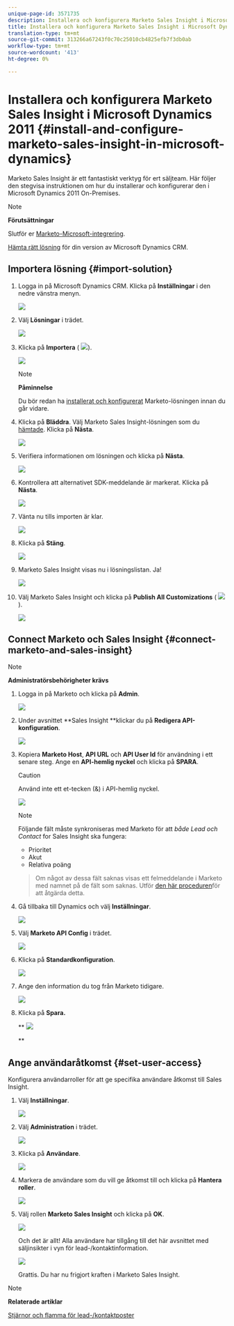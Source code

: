 ```yaml
---
unique-page-id: 3571735
description: Installera och konfigurera Marketo Sales Insight i Microsoft Dynamics 2011 - Marketo Docs - produktdokumentation
title: Installera och konfigurera Marketo Sales Insight i Microsoft Dynamics 2011
translation-type: tm+mt
source-git-commit: 313266a67243f0c70c25010cb4825efb7f3db0ab
workflow-type: tm+mt
source-wordcount: '413'
ht-degree: 0%

---
```



# Installera och konfigurera Marketo Sales Insight i Microsoft Dynamics 2011 {#install-and-configure-marketo-sales-insight-in-microsoft-dynamics}

Marketo Sales Insight är ett fantastiskt verktyg för ert säljteam. Här följer den stegvisa instruktionen om hur du installerar och konfigurerar den i Microsoft Dynamics 2011 On-Premises.

>[!NOTE]
>
>**Förutsättningar**
>
>Slutför er [Marketo-Microsoft-integrering](http://docs.marketo.com/x/DoA2).
>
>[Hämta rätt lösning](http://docs.marketo.com/x/LoJo) för din version av Microsoft Dynamics CRM.

## Importera lösning {#import-solution}

1. Logga in på Microsoft Dynamics CRM. Klicka på **Inställningar** i den nedre vänstra menyn.

   ![](assets/image2015-5-4-10-3a39-3a44.png)

1. Välj **Lösningar** i trädet.

   ![](assets/image2015-5-4-10-3a41-3a56.png)

1. Klicka på **Importera** ( ![](assets/image2015-5-4-10-3a45-3a44.png)).

   ![](assets/image2015-5-4-10-3a42-3a38.png)

   >[!NOTE]
   >
   >**Påminnelse**
   >
   >
   >Du bör redan ha [installerat och konfigurerat](install-and-configure-marketo-sales-insight-in-microsoft-dynamics-2011.md) Marketo-lösningen innan du går vidare.

1. Klicka på **Bläddra**. Välj Marketo Sales Insight-lösningen som du [hämtade](download-the-marketo-sales-insight-solution-for-microsoft-dynamics.md). Klicka på **Nästa**.

   ![](assets/image2015-5-4-10-3a55-3a15.png)

1. Verifiera informationen om lösningen och klicka på **Nästa**.

   ![](assets/image2015-5-4-10-3a57-3a31.png)

1. Kontrollera att alternativet SDK-meddelande är markerat. Klicka på **Nästa**.

   ![](assets/image2015-5-4-11-3a43-3a37.png)

1. Vänta nu tills importen är klar.

   ![](assets/image2015-5-4-11-3a0-3a58.png)

1. Klicka på **Stäng**.

   ![](assets/crmhand.png)

1. Marketo Sales Insight visas nu i lösningslistan. Ja!

   ![](assets/image2015-5-4-11-3a2-3a37.png)

1. Välj Marketo Sales Insight och klicka på **Publish All Customizations** ( ![](assets/image2015-5-4-11-3a7-3a8.png)).

   ![](assets/image2015-5-4-11-3a8-3a27.png)

## Connect Marketo och Sales Insight  {#connect-marketo-and-sales-insight}

>[!NOTE]
>
>**Administratörsbehörigheter krävs**

1. Logga in på Marketo och klicka på **Admin**.

   ![](assets/image2014-12-12-9-3a6-3a50.png)

1. Under avsnittet **Sales Insight **klickar du på **Redigera API-konfiguration**.

   ![](assets/image2014-12-12-9-3a7-3a0.png)

1. Kopiera **Marketo Host**, **API URL** och **API User Id** för användning i ett senare steg. Ange en **API-hemlig nyckel** och klicka på **SPARA**.

   >[!CAUTION]
   >
   >Använd inte ett et-tecken (&amp;) i API-hemlig nyckel.

   ![](assets/image2015-5-4-11-3a16-3a3.png)

   >[!NOTE]
   >
   >Följande fält måste synkroniseras med Marketo för att *både Lead och Contact* for Sales Insight ska fungera:
   >
   >    
   >    
   >    * Prioritet
   >    * Akut
   >    * Relativa poäng

   >    
   >    
   >Om något av dessa fält saknas visas ett felmeddelande i Marketo med namnet på de fält som saknas. Utför [den här proceduren](../../../../product-docs/marketo-sales-insight/msi-for-microsoft-dynamics/setting-up-and-using/required-fields-for-syncing-marketo-with-dynamics.md)för att åtgärda detta.

1. Gå tillbaka till Dynamics och välj **Inställningar**.

   ![](assets/image2015-5-4-10-3a39-3a44.png)

1. Välj **Marketo API Config** i trädet.

   ![](assets/image2015-5-4-11-3a22-3a41.png)

1. Klicka på **Standardkonfiguration**.

   ![](assets/image2015-5-4-11-3a26-3a10.png)

1. Ange den information du tog från Marketo tidigare.

   ![](assets/image2015-5-4-11-3a27-3a16.png)

1. Klicka på **Spara.**

   ** ![](assets/image2015-5-4-11-3a28-3a13.png)

   **

## Ange användaråtkomst {#set-user-access}

Konfigurera användarroller för att ge specifika användare åtkomst till Sales Insight.

1. Välj **Inställningar**.

   ![](assets/image2015-5-4-11-3a30-3a54.png)

1. Välj **Administration** i trädet.

   ![](assets/image2015-5-4-11-3a31-3a39.png)

1. Klicka på **Användare**.

   ![](assets/image2015-5-4-11-3a32-3a25.png)

1. Markera de användare som du vill ge åtkomst till och klicka på **Hantera roller**.

   ![](assets/image2015-5-4-11-3a35-3a8.png)

1. Välj rollen **Marketo Sales Insight** och klicka på **OK**.

   ![](assets/image2015-5-4-11-3a36-3a59.png)

   Och det är allt! Alla användare har tillgång till det här avsnittet med säljinsikter i vyn för lead-/kontaktinformation.

   ![](assets/image2015-5-4-11-3a39-3a23.png)

   Grattis. Du har nu frigjort kraften i Marketo Sales Insight.

>[!NOTE]
>
>**Relaterade artiklar**
>
>[Stjärnor och flamma för lead-/kontaktposter](http://docs.marketo.com/x/BICMAg)

